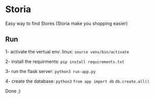 # Storia

Easy way to find Stores (Storia make you shopping easier)

## Run

1- activate the vertual env:
linux: `source venv/bin/activate`

2- install the requirments:
`pip install requirements.txt`

3- run the flask server:
`python3 run-app.py`

4- create the database:
`python3`
`from app import db`
`db.create.all()`

Done ;)
